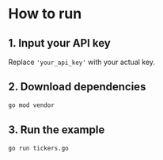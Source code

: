 # How to run

## 1. Input your API key
Replace `'your_api_key'` with your actual key.

## 2. Download dependencies
```bash
go mod vendor
```

## 3. Run the example
```bash
go run tickers.go
```

